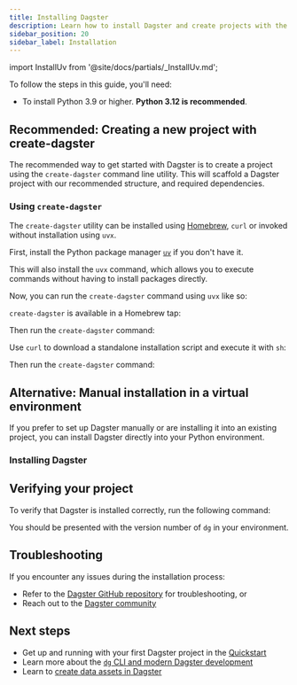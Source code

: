 ```yaml
---
title: Installing Dagster
description: Learn how to install Dagster and create projects with the dg CLI.
sidebar_position: 20
sidebar_label: Installation
---
```


import InstallUv from '@site/docs/partials/\_InstallUv.md';

To follow the steps in this guide, you'll need:

- To install Python 3.9 or higher. **Python 3.12 is recommended**.

## Recommended: Creating a new project with create-dagster

The recommended way to get started with Dagster is to create a project using the `create-dagster` command line utility. This will scaffold a Dagster project with our recommended structure, and required dependencies.

### Using `create-dagster`

The `create-dagster` utility can be installed using [Homebrew](https://brew.sh/), `curl` or invoked without installation using `uvx`.

<Tabs>
<TabItem value="uvx" label="uvx (Recommended)">

First, install the Python package manager [`uv`](https://docs.astral.sh/uv/) if you don't have it.

This will also install the `uvx` command, which allows you to execute commands without having to install packages directly.

<InstallUv />

Now, you can run the `create-dagster` command using `uvx` like so:

<CliInvocationExample contents="uvx create-dagster project my-project" />

</TabItem>

<TabItem value="brew" label="Homebrew">

`create-dagster` is available in a Homebrew tap:

<CliInvocationExample contents="brew install dagster-io/tap/create-dagster" />

Then run the `create-dagster` command:

<CliInvocationExample contents="create-dagster project my-project" />

</TabItem>

<TabItem value="curl" label="curl">

Use `curl` to download a standalone installation script and execute it with `sh`:

<CliInvocationExample contents="curl -LsSf https://dg.dagster.io/create-dagster/install.sh | sh" />

Then run the `create-dagster` command:

<CliInvocationExample contents="create-dagster project my-project" />

</TabItem>

</Tabs>

## Alternative: Manual installation in a virtual environment

If you prefer to set up Dagster manually or are installing it into an existing project, you can install Dagster directly into your Python environment.

### Installing Dagster

<Tabs>
<TabItem value="uv" label="uv">
  <CliInvocationExample contents="uv add dagster dagster-webserver dagster-dg-cli" />
</TabItem>
<TabItem value="pip" label="pip">
  <CliInvocationExample contents="pip install dagster dagster-webserver dagster-dg-cli" />
</TabItem>
</Tabs>

## Verifying your project

To verify that Dagster is installed correctly, run the following command:

<Tabs groupId="os">
  <TabItem value="mac" label="Mac">
    <CliInvocationExample contents="cd my-project" />
    <CliInvocationExample contents="source .venv/bin/activate" />
    <CliInvocationExample contents="dg --version" />
  </TabItem>
  <TabItem value="windows" label="Windows">
    <CliInvocationExample contents="cd my-project" />
    <CliInvocationExample contents=".venv\Scripts\activate" />
    <CliInvocationExample contents="dg --version" />
  </TabItem>
  <TabItem value="linux" label="Linux">
    <CliInvocationExample contents="cd my-project" />
    <CliInvocationExample contents="source .venv/bin/activate" />
    <CliInvocationExample contents="dg --version" />
  </TabItem>
</Tabs>

You should be presented with the version number of `dg` in your environment.

## Troubleshooting

If you encounter any issues during the installation process:

- Refer to the [Dagster GitHub repository](https://github.com/dagster-io/dagster) for troubleshooting, or
- Reach out to the [Dagster community](/about/community)

## Next steps

- Get up and running with your first Dagster project in the [Quickstart](/getting-started/quickstart)
- Learn more about the [`dg` CLI and modern Dagster development](/guides/labs/dg)
- Learn to [create data assets in Dagster](/guides/build/assets/defining-assets)
